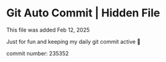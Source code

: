 # Git Auto Commit | Hidden File

This file was added Feb 12, 2025

Just for fun and keeping my daily git commit active 🤪

commit number: 235352
